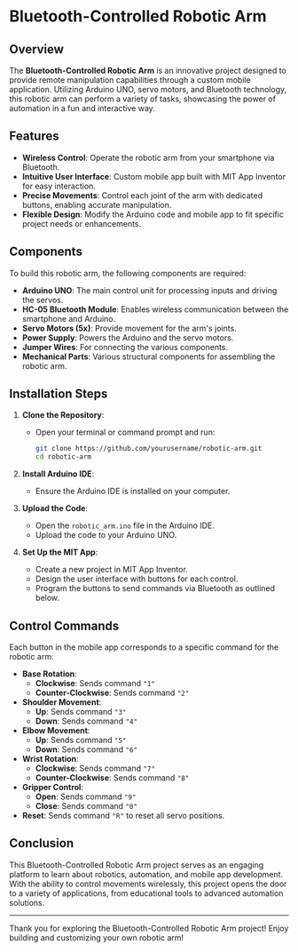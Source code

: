 # Bluetooth-Controlled Robotic Arm

## Overview
The **Bluetooth-Controlled Robotic Arm** is an innovative project designed to provide remote manipulation capabilities through a custom mobile application. Utilizing Arduino UNO, servo motors, and Bluetooth technology, this robotic arm can perform a variety of tasks, showcasing the power of automation in a fun and interactive way.

## Features
- **Wireless Control**: Operate the robotic arm from your smartphone via Bluetooth.
- **Intuitive User Interface**: Custom mobile app built with MIT App Inventor for easy interaction.
- **Precise Movements**: Control each joint of the arm with dedicated buttons, enabling accurate manipulation.
- **Flexible Design**: Modify the Arduino code and mobile app to fit specific project needs or enhancements.

## Components
To build this robotic arm, the following components are required:
- **Arduino UNO**: The main control unit for processing inputs and driving the servos.
- **HC-05 Bluetooth Module**: Enables wireless communication between the smartphone and Arduino.
- **Servo Motors (5x)**: Provide movement for the arm's joints.
- **Power Supply**: Powers the Arduino and the servo motors.
- **Jumper Wires**: For connecting the various components.
- **Mechanical Parts**: Various structural components for assembling the robotic arm.

## Installation Steps
1. **Clone the Repository**:
   - Open your terminal or command prompt and run:
     ```bash
     git clone https://github.com/yourusername/robotic-arm.git
     cd robotic-arm
     ```

2. **Install Arduino IDE**:
   - Ensure the Arduino IDE is installed on your computer.

3. **Upload the Code**:
   - Open the `robotic_arm.ino` file in the Arduino IDE.
   - Upload the code to your Arduino UNO.

4. **Set Up the MIT App**:
   - Create a new project in MIT App Inventor.
   - Design the user interface with buttons for each control.
   - Program the buttons to send commands via Bluetooth as outlined below.

## Control Commands
Each button in the mobile app corresponds to a specific command for the robotic arm:
- **Base Rotation**:
  - **Clockwise**: Sends command `"1"`
  - **Counter-Clockwise**: Sends command `"2"`
- **Shoulder Movement**:
  - **Up**: Sends command `"3"`
  - **Down**: Sends command `"4"`
- **Elbow Movement**:
  - **Up**: Sends command `"5"`
  - **Down**: Sends command `"6"`
- **Wrist Rotation**:
  - **Clockwise**: Sends command `"7"`
  - **Counter-Clockwise**: Sends command `"8"`
- **Gripper Control**:
  - **Open**: Sends command `"9"`
  - **Close**: Sends command `"0"`
- **Reset**: Sends command `"R"` to reset all servo positions.

## Conclusion
This Bluetooth-Controlled Robotic Arm project serves as an engaging platform to learn about robotics, automation, and mobile app development. With the ability to control movements wirelessly, this project opens the door to a variety of applications, from educational tools to advanced automation solutions.

---

Thank you for exploring the Bluetooth-Controlled Robotic Arm project! Enjoy building and customizing your own robotic arm!
